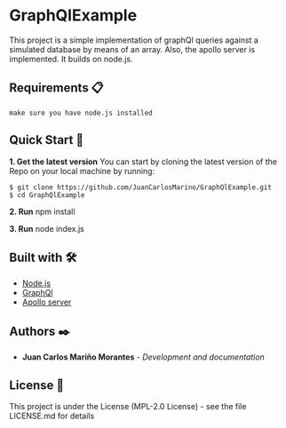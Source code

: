 # GraphQlExample

This project is a simple implementation of graphQl queries against a simulated database by means of an array. Also, the apollo server is implemented. It builds on node.js.

## Requirements 📋

```
make sure you have node.js installed
```

## Quick Start 🚀

**1. Get the latest version**
You can start by cloning the latest version of the Repo on your local machine by running:

```
$ git clone https://github.com/JuanCarlosMarino/GraphQlExample.git
$ cd GraphQlExample
```

**2. Run** npm install

**3. Run** node index.js

## Built with 🛠️

* [Node.js](https://nodejs.org/es/) 
* [GraphQl](https://graphql.org/)
* [Apollo server](https://www.apollographql.com/docs/)

## Authors ✒️

* **Juan Carlos Mariño Morantes** - *Development and documentation* 

## License 📄

This project is under the License (MPL-2.0 License) - see the file LICENSE.md for details
